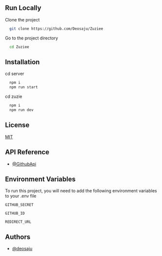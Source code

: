 
## Run Locally

Clone the project

```bash
  git clone https://github.com/Deosaju/Zuziee
```

Go to the project directory

```bash
  cd Zuziee
```


## Installation

cd server

```bash
  npm i
  npm run start
```

cd zuzie

    
```bash
  npm i
  npm run dev
```
## License

[MIT](https://choosealicense.com/licenses/mit/)


## API Reference

- [@GithubApi](https://docs.github.com/en/rest/quickstart?apiVersion=2022-11-28)



## Environment Variables

To run this project, you will need to add the following environment variables to your .env file

`GITHUB_SECRET`

`GITHUB_ID`

`REDIRECT_URL`


## Authors

- [@deosaju](https://www.github.com/deosaju)

